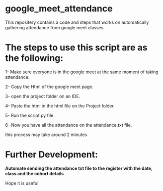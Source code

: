 # google_meet_attendance
This repositery contains a code and steps that works on automatically gathering attendance from google meet classes  

# The steps to use this script are as the following:

1- Make sure everyone is in the google meet at the same moment of taking attendance.

2- Copy the Html of the google meet page.

3- open the project folder on an IDE.

4- Paste the html in the html file on the Project folder.

5- Run the script.py file.

6- Now you have all the attendance on the attendance.txt file.

this process may take around 2 minutes


# Further Development:
  **Automate sending the attendance txt file to the register with the date, class and the cohort details**

Hope it is useful
